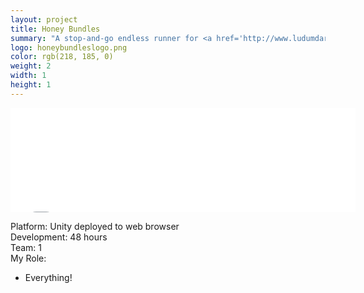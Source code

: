 ```yaml
---
layout: project
title: Honey Bundles
summary: "A stop-and-go endless runner for <a href='http://www.ludumdare.com/compo/ludum-dare-29/?action=preview&uid=36186'>Ludum Dare 29</a>'s theme: 'Beneath the Surface'.<br />Developed for the Unity web player entirely by myself."
logo: honeybundleslogo.png
color: rgb(218, 185, 0)
weight: 2
width: 1
height: 1
---
```


<iframe src="//itch.io/embed/7139?linkback=true" 
  width="552" height="167" frameborder="0"></iframe>
  
Platform: Unity deployed to web browser  
Development: 48 hours  
Team: 1  
My Role:  
  
* Everything!  
  